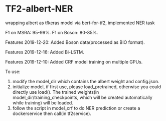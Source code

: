 # TF2-albert-NER
wrapping albert as tfkeras model via bert-for-tf2, implemented NER task

F1 on MSRA: 95-99%. F1 on Boson: 80-85%.

Features 2019-12-20: Added Boson data(processed as BIO format).

Features 2019-12-16: Added Bi-LSTM.

Features 2019-12-10: Added CRF model training on multiple GPUs.

To use:
1. modify the model_dir which contains the albert weight and config.json.
2. initialize model, if first use, please load_pretrained, otherwise you could directly use load(). The trained weights(in model_dir/training_checkpoints, which will be created automatically while training) will be loaded.
3. follow the script in model_crf to do NER prediction or create a dockerservice then call(in tf2service).   

